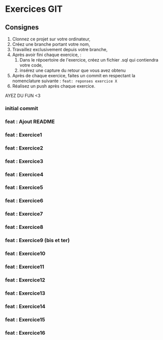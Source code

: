 # Exercices GIT

## Consignes

1. Clonnez ce projet sur votre ordinateur,
2. Créez une branche portant votre nom,
3. Travaillez exclusivement depuis votre branche,
4. Après avoir fini chaque exercice, :
   1. Dans le répoertoire de l'exercice, créez un fichier .sql qui contiendra votre code,
   2. insérez une capture du retour que vous avez obtenu
5. Après de chaque exercice, faites un commit en respectant la nomenclature suivante : `feat: reponses exercice X`
6. Réalisez un push après chaque exercice.

AYEZ DU FUN <3

### initial commit

### feat : Ajout README

### feat : Exercice1

### feat : Exercice2

### feat : Exercice3

### feat : Exercice4

### feat : Exercice5

### feat : Exercice6

### feat : Exercice7

### feat : Exercice8

### feat : Exercice9 (bis et ter)

### feat : Exercice10

### feat : Exercice11

### feat : Exercice12

### feat : Exercice13

### feat : Exercice14

### feat : Exercice15

### feat : Exercice16
